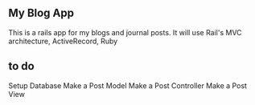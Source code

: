 ## My Blog App
This is a rails app for my blogs and journal posts. It will use Rail's MVC architecture, ActiveRecord, Ruby

##  to do
Setup Database 
Make a Post Model
Make a Post Controller
Make a Post View
